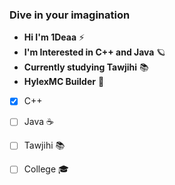 ### Dive in your imagination


- **Hi I'm 1Deaa** ⚡
- **I'm Interested in C++ and Java** 🪐
- **Currently studying Tawjihi** 📚
- **HylexMC Builder** 🧱

- [x] C++ 
- [ ] Java ☕
- [ ] Tawjihi 📚
- [ ] College 🎓


